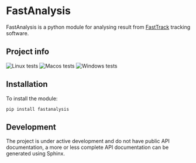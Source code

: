 # FastAnalysis
 FastAnalysis is a python module for analysing result from [FastTrack](http://www.fasttrack.sh) tracking software.
 
 ## Project info
 ![Linux tests](https://github.com/FastTrackOrg/FastAnalysis/workflows/Linux%20tests/badge.svg) ![Macos tests](https://github.com/FastTrackOrg/FastAnalysis/workflows/Macos%20tests/badge.svg) ![Windows tests](https://github.com/FastTrackOrg/FastAnalysis/workflows/Windows%20tests/badge.svg)
 
 ## Installation
 To install the module:
 ```
 pip install fastanalysis
 ```
 
 ## Development
 The project is under active development and do not have public API documentation, a more or less complete API documentation can be generated using Sphinx.
